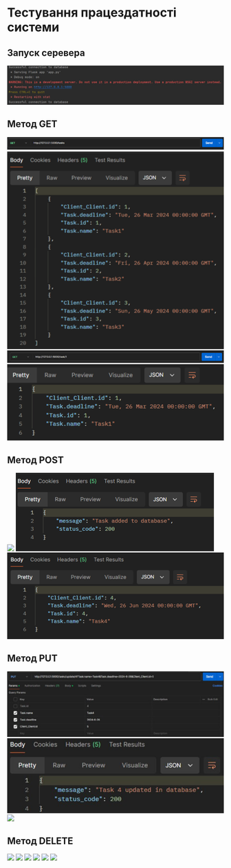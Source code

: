 # Тестування працездатності системи

## Запуск серевера
![](./start.jpg)

## Метод GET 
![](./photo/get_all_tasks.png)
![](./photo/20.png)
![](./photo/21.png)
![](./photo/22.png)
## Метод POST
![](./photo/23.png)
![](./photo/24.png)
![](./photo/25.png)

## Метод PUT
![](./photo/26.png)
![](./photo/27.png)
![](./photo/28.png)
## Метод DELETE
![](./photo/29.png)
![](./photo/30.png)
![](./photo/31.png)
![](./photo/32.png)
![](./photo/33.png)
![](./photo/34.png)




